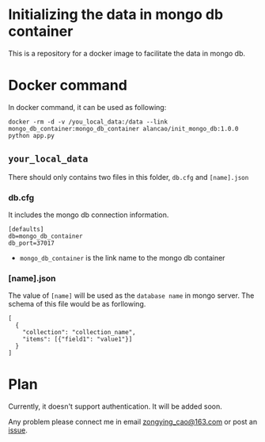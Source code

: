 # Initializing the data in mongo db container

This is a repository for a docker image to facilitate the data in mongo db.

# Docker command
In docker command, it can be used as following:
```
docker -rm -d -v /you_local_data:/data --link mongo_db_container:mongo_db_container alancao/init_mongo_db:1.0.0 python app.py
```
## `your_local_data`
There should only contains two files in this folder, `db.cfg` and `[name].json`
### db.cfg
It includes the mongo db connection information.
```
[defaults]
db=mongo_db_container
db_port=37017
```
- `mongo_db_container` is the link name to the mongo db container

### [name].json
The value of `[name]` will be used as the `database name` in mongo server. The schema of this file would be as forllowing.
```
[
  {
    "collection": "collection_name",
    "items": [{"field1": "value1"}]
  }
]
```

# Plan
Currently, it doesn't support authentication. It will be added soon.

Any problem please connect me in email <zongying_cao@163.com> or post an [issue](https://github.com/cao5zy/py_mongo_initialization/issues).
